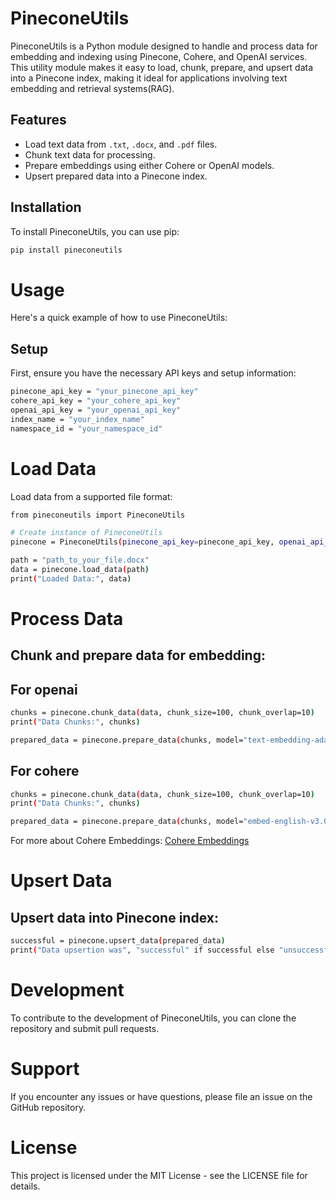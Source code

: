 # PineconeUtils

PineconeUtils is a Python module designed to handle and process data for embedding and indexing using Pinecone, Cohere, and OpenAI services. This utility module makes it easy to load, chunk, prepare, and upsert data into a Pinecone index, making it ideal for applications involving text embedding and retrieval systems(RAG).

## Features

- Load text data from `.txt`, `.docx`, and `.pdf` files.
- Chunk text data for processing.
- Prepare embeddings using either Cohere or OpenAI models.
- Upsert prepared data into a Pinecone index.

## Installation

To install PineconeUtils, you can use pip:

```bash
pip install pineconeutils
```

# Usage

Here's a quick example of how to use PineconeUtils:

## Setup

First, ensure you have the necessary API keys and setup information:

```bash
pinecone_api_key = "your_pinecone_api_key"
cohere_api_key = "your_cohere_api_key"
openai_api_key = "your_openai_api_key"
index_name = "your_index_name"
namespace_id = "your_namespace_id"
```

# Load Data

Load data from a supported file format:

```bash
from pineconeutils import PineconeUtils

# Create instance of PineconeUtils
pinecone = PineconeUtils(pinecone_api_key=pinecone_api_key, openai_api_key=openai_api_key,cohere_api_key =cohere_api_key, index_name=index_name, namespace_id=namespace_id)

path = "path_to_your_file.docx"
data = pinecone.load_data(path)
print("Loaded Data:", data)
```

# Process Data

## Chunk and prepare data for embedding:


## For openai
```bash
chunks = pinecone.chunk_data(data, chunk_size=100, chunk_overlap=10)
print("Data Chunks:", chunks)

prepared_data = pinecone.prepare_data(chunks, model="text-embedding-ada-002", service="openai")
```

## For cohere

```bash
chunks = pinecone.chunk_data(data, chunk_size=100, chunk_overlap=10)
print("Data Chunks:", chunks)

prepared_data = pinecone.prepare_data(chunks, model="embed-english-v3.0", service="cohere",input_type="search_document")
```
For more about Cohere Embeddings: [Cohere Embeddings](https://docs.cohere.com/docs/embeddings)

# Upsert Data

## Upsert data into Pinecone index:

```bash
successful = pinecone.upsert_data(prepared_data)
print("Data upsertion was", "successful" if successful else "unsuccessful")
```

# Development

To contribute to the development of PineconeUtils, you can clone the repository and submit pull requests.

# Support

If you encounter any issues or have questions, please file an issue on the GitHub repository.

# License

This project is licensed under the MIT License - see the LICENSE file for details.
